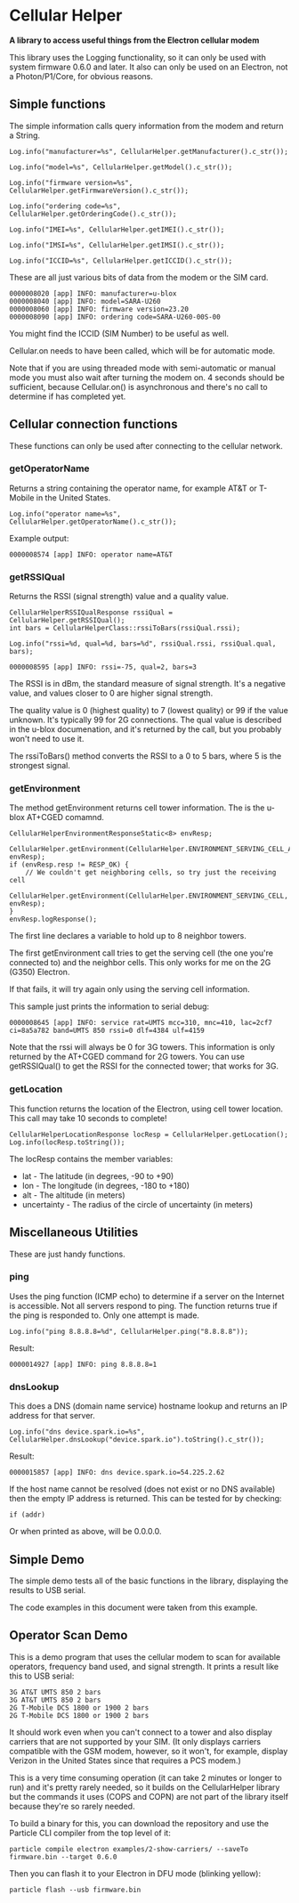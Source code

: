 # Cellular Helper

**A library to access useful things from the Electron cellular modem**

This library uses the Logging functionality, so it can only be used with system firmware 0.6.0 and later. It also can only be used on an Electron, not a Photon/P1/Core, for obvious reasons.

## Simple functions

The simple information calls query information from the modem and return a String.

```
Log.info("manufacturer=%s", CellularHelper.getManufacturer().c_str());

Log.info("model=%s", CellularHelper.getModel().c_str());

Log.info("firmware version=%s", CellularHelper.getFirmwareVersion().c_str());

Log.info("ordering code=%s", CellularHelper.getOrderingCode().c_str());

Log.info("IMEI=%s", CellularHelper.getIMEI().c_str());

Log.info("IMSI=%s", CellularHelper.getIMSI().c_str());

Log.info("ICCID=%s", CellularHelper.getICCID().c_str());
```

These are all just various bits of data from the modem or the SIM card. 

```
0000008020 [app] INFO: manufacturer=u-blox
0000008040 [app] INFO: model=SARA-U260
0000008060 [app] INFO: firmware version=23.20
0000008090 [app] INFO: ordering code=SARA-U260-00S-00
```

You might find the ICCID (SIM Number) to be useful as well.

Cellular.on needs to have been called, which will be for automatic mode. 

Note that if you are using threaded mode with semi-automatic or manual mode you must also wait after turning the modem on. 4 seconds should be sufficient, because Cellular.on() is asynchronous and there's no call to determine if has completed yet.


## Cellular connection functions

These functions can only be used after connecting to the cellular network.

### getOperatorName

Returns a string containing the operator name, for example AT&T or T-Mobile in the United States.

```
Log.info("operator name=%s", CellularHelper.getOperatorName().c_str());
```

Example output:

```
0000008574 [app] INFO: operator name=AT&T
```

### getRSSIQual

Returns the RSSI (signal strength) value and a quality value.

```
CellularHelperRSSIQualResponse rssiQual = CellularHelper.getRSSIQual();
int bars = CellularHelperClass::rssiToBars(rssiQual.rssi);

Log.info("rssi=%d, qual=%d, bars=%d", rssiQual.rssi, rssiQual.qual, bars);
```

```
0000008595 [app] INFO: rssi=-75, qual=2, bars=3
```

The RSSI is in dBm, the standard measure of signal strength. It's a negative value, and values closer to 0 are higher signal strength.

The quality value is 0 (highest quality) to 7 (lowest quality) or 99 if the value unknown. It's typically 99 for 2G connections. The qual value is described in the u-blox documenation, and it's returned by the call, but you probably won't need to use it.

The rssiToBars() method converts the RSSI to a 0 to 5 bars, where 5 is the strongest signal.


### getEnvironment

The method getEnvironment returns cell tower information. The is the u-blox AT+CGED comamnd.

```
CellularHelperEnvironmentResponseStatic<8> envResp;

CellularHelper.getEnvironment(CellularHelper.ENVIRONMENT_SERVING_CELL_AND_NEIGHBORS, envResp);
if (envResp.resp != RESP_OK) {
	// We couldn't get neighboring cells, so try just the receiving cell
	CellularHelper.getEnvironment(CellularHelper.ENVIRONMENT_SERVING_CELL, envResp);
}
envResp.logResponse();

```

The first line declares a variable to hold up to 8 neighbor towers.

The first getEnvironment call tries to get the serving cell (the one you're connected to) and the neighbor cells. This only works for me on the 2G (G350) Electron.

If that fails, it will try again only using the serving cell information.

This sample just prints the information to serial debug:

```
0000008645 [app] INFO: service rat=UMTS mcc=310, mnc=410, lac=2cf7 ci=8a5a782 band=UMTS 850 rssi=0 dlf=4384 ulf=4159
```

Note that the rssi will always be 0 for 3G towers. This information is only returned by the AT+CGED command for 2G towers. You can use getRSSIQual() to get the RSSI for the connected tower; that works for 3G.

### getLocation

This function returns the location of the Electron, using cell tower location. This call may take 10 seconds to complete!

```
CellularHelperLocationResponse locResp = CellularHelper.getLocation();
Log.info(locResp.toString());
```

The locResp contains the member variables:

- lat - The latitude (in degrees, -90 to +90)
- lon - The longitude (in degrees, -180 to +180)
- alt - The altitude (in meters)
- uncertainty - The radius of the circle of uncertainty (in meters)
	

## Miscellaneous Utilities

These are just handy functions.

### ping

Uses the ping function (ICMP echo) to determine if a server on the Internet is accessible. Not all servers respond to ping. The function returns true if the ping is responded to. Only one attempt is made.

```
Log.info("ping 8.8.8.8=%d", CellularHelper.ping("8.8.8.8"));
```

Result:

```
0000014927 [app] INFO: ping 8.8.8.8=1
```

### dnsLookup

This does a DNS (domain name service) hostname lookup and returns an IP address for that server.

```
Log.info("dns device.spark.io=%s", CellularHelper.dnsLookup("device.spark.io").toString().c_str());
```

Result:

```
0000015857 [app] INFO: dns device.spark.io=54.225.2.62
```

If the host name cannot be resolved (does not exist or no DNS available) then the empty IP address is returned. This can be tested for by checking:

```
if (addr)
```

Or when printed as above, will be 0.0.0.0.


## Simple Demo

The simple demo tests all of the basic functions in the library, displaying the results to USB serial.

The code examples in this document were taken from this example.


## Operator Scan Demo

This is a demo program that uses the cellular modem to scan for available operators, frequency band used, and signal strength. It prints a result like this to USB serial:

```
3G AT&T UMTS 850 2 bars
3G AT&T UMTS 850 2 bars
2G T-Mobile DCS 1800 or 1900 2 bars
2G T-Mobile DCS 1800 or 1900 2 bars
```

It should work even when you can't connect to a tower and also display carriers that are not supported by your SIM. (It only displays carriers compatible with the GSM modem, however, so it won't, for example, display Verizon in the United States since that requires a PCS modem.)

This is a very time consuming operation (it can take 2 minutes or longer to run) and it's pretty rarely needed, so it builds on the CellularHelper library but the commands it uses (COPS and COPN) are not part of the library itself because they're so rarely needed.

To build a binary for this, you can download the repository and use the Particle CLI compiler from the top level of it:

```
particle compile electron examples/2-show-carriers/ --saveTo firmware.bin --target 0.6.0
```

Then you can flash it to your Electron in DFU mode (blinking yellow):

```
particle flash --usb firmware.bin
```
